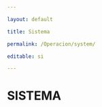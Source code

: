 ---
layout: default
title: Sistema
permalink: /Operacion/system/
editable: si
---

# SISTEMA

